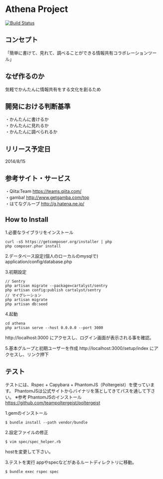 # Athena Project
[![Build Status](https://travis-ci.org/fortkle/athena.svg?branch=master)](https://travis-ci.org/fortkle/athena)

## コンセプト
「簡単に書けて、見れて、調べることができる情報共有コラボレーションツール」

## なぜ作るのか
気軽でかんたんに情報共有をする文化を創るため

## 開発における判断基準
・かんたんに書けるか  
・かんたんに見れるか  
・かんたんに調べられるか  

## リリース予定日
2014/8/15

## 参考サイト・サービス
・Qiita:Team https://teams.qiita.com/  
・gamba! http://www.getgamba.com/top  
・はてなグループ http://g.hatena.ne.jp/  

## How to Install
1.必要なライブラリをインストール  
```
curl -sS https://getcomposer.org/installer | php  
php composer.phar install  
```

2.データベース設定(個人のローカルのmysqlで)  
application/config/database.php

3.初期設定  
```
// Sentry
php artisan migrate --package=cartalyst/sentry  
php artisan config:publish cartalyst/sentry  
// マイグレーション
php artisan migrate
php artisan db:seed
```

4.起動
```
cd athena
php artisan serve --host 0.0.0.0 --port 3000
```
http://localhost:3000 にアクセスし、ログイン画面が表示される事を確認。  


5.基本グループと初期ユーザーを作成
http://localhost:3000/setup/index にアクセスし、リンク押下  


## テスト
テストには、Rspec + Capybara + PhantomJS（Poltergeist）を使っています。
PhantomJSは公式サイトからバイナリを落としてきてパスを通して下さい。
※参考
PhantomJSのインストール
https://github.com/teampoltergeist/poltergeist

1.gemのインストール
```
$ bundle install --path vendor/bundle
```

2.設定ファイルの修正
```
$ vim spec/spec_helper.rb
```
hostを変更して下さい。

3.テストを実行
appやspecなどがあるルートディレクトリに移動。
```
$ bundle exec rspec spec
```
